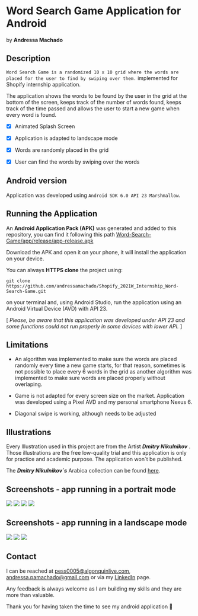 # Word Search Game Application for Android
by **Andressa Machado**

## Description
`Word Search Game is a randomized 10 x 10 grid where the words are placed for the user to find by swiping over them.` implemented for Shopify internship application.

The application shows the words to be found by the user in the grid at the bottom of the screen, keeps track of the number of words found,
keeps track of the time passed and allows the user to start a new game when every word is found.

- [x] Animated Splash Screen

- [x] Application is adapted to landscape mode

- [x] Words are randomly placed in the grid

- [x] User can find the words by swiping over the words

## Android version 
Application was developed using `Android SDK 6.0 API 23 Marshmallow`.

## Running the Application
An **Android Application Pack (APK)** was generated and added to this repository, you can find it following this path [Word-Search-Game/app/release/app-release.apk](https://github.com/andressamachado/Word-Search-Game/blob/master/app/release/app-release.apk)

Download the APK and open it on your phone, it will install the application on your device.

You can always **HTTPS clone** the project using:

 `git clone https://github.com/andressamachado/Shopify_2021W_Internship_Word-Search-Game.git` 
 
 on your terminal and, using Android Studio, run the application using an Android Virtual Device (AVD) with API 23.

[ *Please, be aware that this application was developed under API 23 and some functions could not run properly in some devices with lower API.* ]

## Limitations
- An algorithm was implemented to make sure the words are placed randomly every time a new game starts, for that reason, sometimes is not possible to place every 6 words in the grid as another algorithm was implemented to make sure words are placed properly without overlaping. 

- Game is not adapted for every screen size on the market. Application was developed using a Pixel AVD and my personal smartphone Nexus 6.

- Diagonal swipe is working, although needs to be adjusted


## Illustrations
Every Illustration used in this project are from the Artist **_Dmitry Nikulnikov_** .
Those illustrations are the free low-quality trial and this application is only for practice and academic purpose. The application won`t be published.

The **_Dmitry Nikulnikov`s_** Arabica collection can be found [here](https://icons8.com/illustrations/style--arabica).

## Screenshots - app running in a portrait mode 

![](screenshots/Portrait_SplashScreen.png) ![](screenshots/Portrait_NoWordFound.PNG) ![](screenshots/Portrait_WordsFound.png) ![](screenshots/Portrait_EndGame.png) 

## Screenshots - app running in a landscape mode

![](screenshots/Landscape_NoWordFound.png) ![](screenshots/Landscape_WordsFound.png) ![](screenshots/Landscape_EndGame.PNG)

## Contact 
I can be reached at pess0005@algonquinlive.com, andressa.pamachado@gmail.com or via my [LinkedIn](https://www.linkedin.com/in/andressa-machado-59705792/) page.

Any feedback is always welcome as I am building my skills and they are more than valuable. 

Thank you for having taken the time to see my android application :smiling_face_with_three_hearts:
